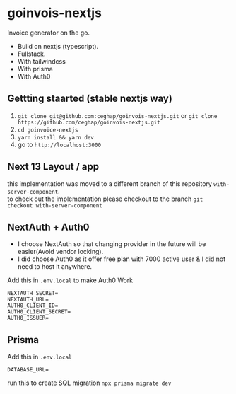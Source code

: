# goinvois-nextjs

Invoice generator on the go.

- Build on nextjs (typescript).
- Fullstack.
- With tailwindcss
- With prisma
- With Auth0

## Gettting staarted (stable nextjs way)

1. `git clone git@github.com:ceghap/goinvois-nextjs.git` or `git clone https://github.com/ceghap/goinvois-nextjs.git`
1. `cd goinvoice-nextjs`
1. `yarn install && yarn dev`
1. go to `http://localhost:3000`

## Next 13 Layout / app

this implementation was moved to a different branch of this repository `with-server-component`.  
to check out the implementation please checkout to the branch `git checkout with-server-component`

## NextAuth + Auth0

- I choose NextAuth so that changing provider in the future will be easier(Avoid vendor locking).
- I did choose Auth0 as it offer free plan with 7000 active user & I did not need to host it anywhere.

Add this in `.env.local` to make Auth0 Work

```
NEXTAUTH_SECRET=
NEXTAUTH_URL=
AUTH0_CLIENT_ID=
AUTH0_CLIENT_SECRET=
AUTH0_ISSUER=
```

## Prisma

Add this in `.env.local`

```
DATABASE_URL=
```

run this to create SQL migration
`npx prisma migrate dev`
